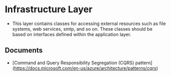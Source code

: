 # Infrastructure Layer

- This layer contains classes for accessing external resources such as file systems, web services, smtp, and so on. These classes should be based on interfaces defined within the application layer.

## Documents

- [Command and Query Responsibility Segregation (CQRS) pattern] (https://docs.microsoft.com/en-us/azure/architecture/patterns/cqrs)
